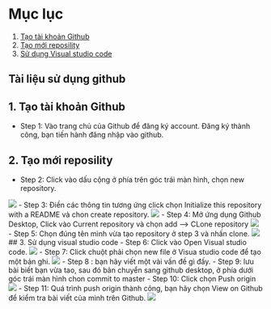 # Mục lục
1. [Tạo tài khoản Github](#A)
2. [Tạo mới reposility](#B)
3. [Sử dụng Visual studio code](#C)
## Tài liệu sử dụng github
## 1. Tạo tài khoản Github <a name=" A"></a>
- Step 1: Vào trang chủ của Github để đăng ký account. Đăng ký thành công, bạn tiến hành đăng nhập vào github.
## 2. Tạo mới reposility <a name="B"></a>
- Step 2: Click vào dấu cộng ở phía trên góc trái màn hình, chọn new repository.
<img src="https://imgur.com/j1pHgUI.png">
- Step 3: Điền các thông tin tương ứng click chọn Initialize this repository with a README và chon create repository.
<img src="https://imgur.com/7zyXykX.png"> 
- Step 4: Mở ứng dụng Github Desktop, Click vào Current repository và chọn add --> CLone repository
<img src="https://imgur.com/f9exYrU.png">
- Step 5: Chọn đúng tên mình vừa tạo repository ở step 3 và nhấn clone.
<img src="https://imgur.com/f9exYrU.jpg">
## 3. Sử dụng visual studio code <a name="C"></a>
- Step 6: Click vào Open Visual studio code.
<img src="https://imgur.com/VFmzkjX.png">
- Step 7: Click chuột phải chọn new file ở Visua studio code để tạo một bản ghi.
<img src="https://imgur.com/PE67Z9f.png">
- Step 8 : bạn hãy viết một vài vấn đề gì đấy.
- Step 9: lưu bài biết bạn vừa tao, sau đó bản chuyển sang github desktop, ở phía dưới góc trái màn hình chon commit to master 
- Step 10: Click chọn Push origin
<img src="https://imgur.com/jPbS3Ah.png">
- Step 11: Quá trình push origin thành công, bạn hãy chọn View on Github để kiểm tra bài viết của mình trên Github.
<img src="https://imgur.com/Hiyeg7b.png">
